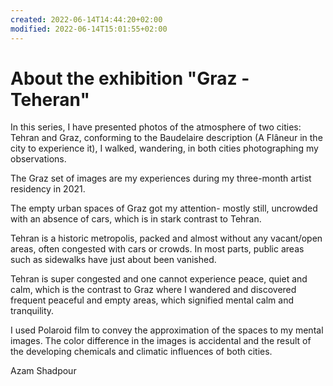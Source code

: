```yaml
---
created: 2022-06-14T14:44:20+02:00
modified: 2022-06-14T15:01:55+02:00
---
```


# About the exhibition "Graz - Teheran"

In this series, I have presented photos of the atmosphere of two cities: Tehran and Graz, conforming to the Baudelaire description (A Flâneur in the city to experience it), I walked, wandering, in both cities photographing my observations.

The Graz set of images are my experiences during my three-month artist residency in 2021. 

The empty urban spaces of Graz got my attention- mostly still, uncrowded with an absence of cars, which is in stark contrast to Tehran. 

Tehran is a historic metropolis, packed and almost without any vacant/open areas, often congested with cars or crowds. In most parts, public areas such as sidewalks have just about been vanished. 

Tehran is super congested and one cannot experience peace, quiet and calm, which is the contrast to Graz where I wandered and discovered frequent peaceful and empty areas, which signified mental calm and tranquility.

I used Polaroid film to convey the approximation of the spaces to my mental images. The color difference in the images is accidental and the result of the developing chemicals and climatic influences of both cities.

Azam Shadpour
